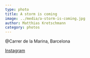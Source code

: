 ```yaml
---
type: photo
title: A storm is coming
image: ../media/a-storm-is-coming.jpg
author: Matthias Kretschmann
category: photos
---
```


@Carrer de la Marina, Barcelona

[Instagram](https://www.instagram.com/p/BCdJJvFtSmY/)
